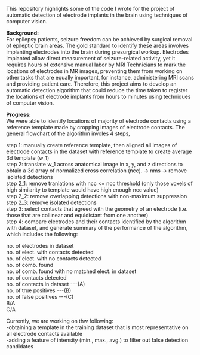 This repository highlights some of the code I wrote for the project of automatic detection of electrode implants in the brain using techniques of computer vision. 

**Background:**\
For epilepsy patients, seizure freedom can be achieved by surgical removal of epileptic brain areas. The gold standard to identify these areas involves implanting electrodes into the brain during presurgical workup. Electrodes implanted allow direct measurement of seizure-related activity, yet it requires hours of extensive manual labor by MRI Technicians to mark the locations of electrodes in MR images, preventing them from working on other tasks that are equally important, for instance, administering MRI scans and providing patient care. Therefore, this project aims to develop an automatic detection algorithm that could reduce the time taken to register the locations of electrode implants from hours to minutes using techniques of computer vision.


**Progress:**\
We were able to identify locations of majority of electrode contacts using a reference template made by cropping 
images of electrode contacts. The general flowchart of the algorithm involes 4 steps, <br/>

step 1: manually create reference template, then aligned all images of electrode contacts in the dataset with reference template to create average 3d template (w_1) <br />
step 2: translate w_1 across anatomical image in x, y, and z directions to obtain a 3d array of normalized cross correlation (ncc).  -> nms -> remove isolated detections <br />
step 2_1: remove tranlations with ncc <= ncc threshold (only those voxels of high similarity to template would have high enough ncc value) <br />
step 2_2: remove overlapping detections with non-maximum suppression  <br />
step 2_3: remove isolated detections <br />
step 3: select contacts that agreed with the geometry of an electrode (i.e. those that are collinear and equidistant from one another) <br />
step 4: compare electrodes and their contacts identified by the algorithm with dataset, and generate summary of the performance of the algorithm, which includes
the following: <br />

no. of electrodes in dataset <br />
no. of elect. with contacts detected  <br />
no. of elect. with no contacts detected  <br />
no. of comb. found  <br />
no. of comb. found with no matched elect. in dataset <br />
no. of contacts detected  <br />
no. of contacts in dataset ---(A)  <br />
no. of true positives ---(B)  <br />
no. of false positives ---(C)  <br />
B/A  <br /> 
C/A  <br />


Currently, we are working on thw following: <br />
-obtaining a template in the training dataset that is most representative on all electrode contacts available <br />
-adding a feature of intensity (min., max., avg.) to filter out false detection candidates <br />
